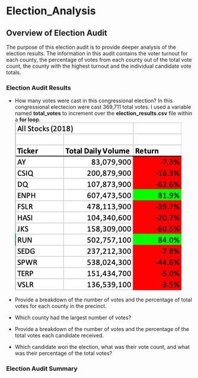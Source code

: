 # Election_Analysis
## Overview of Election Audit
The purpose of this election audit is to provide deeper analysis of the election results. The information in this audit contains the voter turnout for each county, the percentage of votes from each county out of the total vote count, the county with the highest turnout and the individual candidate vote totals. 

### Election Audit Results
* How many votes were cast in this congressional election?
In this congressional electecion were cast 369,711 total votes.
I used a variable named **total_votes** to increment over the **election_results.csv** file within a **for loop**.
![image_name](https://github.com/jh2010/stock-analysis/blob/master/Resources/VBA_Challenge_2018_table_only.png)

* Provide a breakdown of the number of votes and the percentage of total votes for each county in the precinct.


* Which county had the largest number of votes?


* Provide a breakdown of the number of votes and the percentage of the total votes each candidate received.


* Which candidate won the election, what was their vote count, and what was their percentage of the total votes?




### Election Audit Summary
